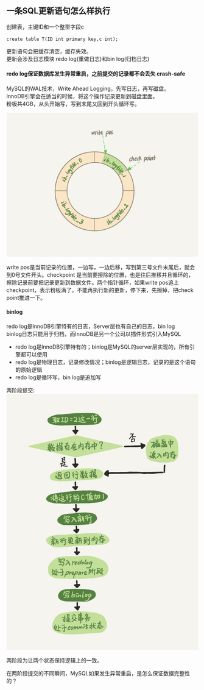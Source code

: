 ## 一条SQL更新语句怎么样执行
创建表，主键ID和一个整型字段c
```shell
create table T(ID int primary key,c int);
```
更新语句会把缓存清空，缓存失效。<br>
更新会涉及日志模块 redo log(重做日志)和bin log(归档日志)<br>
#### redo log保证数据库发生异常重启，之前提交的记录都不会丢失 crash-safe
MySQL的WAL技术，Write Ahead Logging，先写日志，再写磁盘。<br>
InnoDB引擎会在适当的时候，将这个操作记录更新到磁盘里面。<br>
粉板共4GB，从头开始写，写到末尾又回到开头循环写。<br>

![redoLog](./img/redo_log.png)

write pos是当前记录的位置，一边写，一边后移，写到第三号文件末尾后，就会到0号文件开头。checkpoint 是当前要擦除的位置，也是往后推移并且循环的，擦除记录前要把记录更新到数据文件。两个指针循环，如果write pos追上checkpoint，表示粉板满了，不能再执行新的更新，停下来，先擦掉，把check point推进一下。<br>
#### binlog
redo log是InnoDB引擎特有的日志，Server层也有自己的日志，bin log<br>
binlog日志只能用于归档，而InnoDB是另一个公司以插件形式引入MySQL<br>
* redo log是InnoDB引擎特有的；binlog是MySQL的server层实现的，所有引擎都可以使用
* redo log是物理日志，记录修改情况；binlog是逻辑日志，记录的是这个语句的原始逻辑
* redo log是循环写，bin log是追加写

两阶段提交:
![两阶段提交](./img/bin_redo_log.png)

两阶段为让两个状态保持逻辑上的一致。<br>

在两阶段提交的不同瞬间，MySQL如果发生异常重启，是怎么保证数据完整性的？<br>



